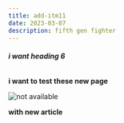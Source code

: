 ```yaml
---
title: add-itm11
date: 2023-03-07
description: fifth gen fighter
---
```

###### **i﻿ want heading 6**

**i want to test these new page**

![not available](/img/f-22-raptor-military-photo-manipulation-wallpaper-preview.jpg "f22 rapter")

 **with new article**



[](www.google.com)